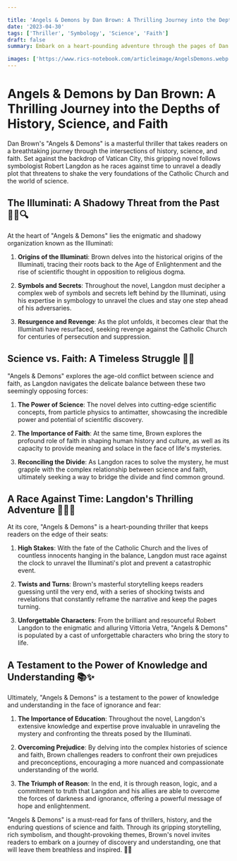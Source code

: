 ```yaml
---

title: 'Angels & Demons by Dan Brown: A Thrilling Journey into the Depths of History, Science, and Faith'
date: '2023-04-30'
tags: ['Thriller', 'Symbology', 'Science', 'Faith']
draft: false
summary: Embark on a heart-pounding adventure through the pages of Dan Brown's "Angels & Demons," a masterful blend of history, science, and faith. Follow symbologist Robert Langdon as he races against time to unravel a deadly plot that threatens to shake the very foundations of the Catholic Church and the world of science.

images: ['https://www.rics-notebook.com/articleimage/AngelsDemons.webp']
---
```


# Angels & Demons by Dan Brown: A Thrilling Journey into the Depths of History, Science, and Faith

Dan Brown's "Angels & Demons" is a masterful thriller that takes readers on a breathtaking journey through the intersections of history, science, and faith. Set against the backdrop of Vatican City, this gripping novel follows symbologist Robert Langdon as he races against time to unravel a deadly plot that threatens to shake the very foundations of the Catholic Church and the world of science.

## The Illuminati: A Shadowy Threat from the Past 🕵️‍♂️🔍

At the heart of "Angels & Demons" lies the enigmatic and shadowy organization known as the Illuminati:

1. **Origins of the Illuminati**: Brown delves into the historical origins of the Illuminati, tracing their roots back to the Age of Enlightenment and the rise of scientific thought in opposition to religious dogma.

2. **Symbols and Secrets**: Throughout the novel, Langdon must decipher a complex web of symbols and secrets left behind by the Illuminati, using his expertise in symbology to unravel the clues and stay one step ahead of his adversaries.

3. **Resurgence and Revenge**: As the plot unfolds, it becomes clear that the Illuminati have resurfaced, seeking revenge against the Catholic Church for centuries of persecution and suppression.

## Science vs. Faith: A Timeless Struggle 🔬⛪

"Angels & Demons" explores the age-old conflict between science and faith, as Langdon navigates the delicate balance between these two seemingly opposing forces:

1. **The Power of Science**: The novel delves into cutting-edge scientific concepts, from particle physics to antimatter, showcasing the incredible power and potential of scientific discovery.

2. **The Importance of Faith**: At the same time, Brown explores the profound role of faith in shaping human history and culture, as well as its capacity to provide meaning and solace in the face of life's mysteries.

3. **Reconciling the Divide**: As Langdon races to solve the mystery, he must grapple with the complex relationship between science and faith, ultimately seeking a way to bridge the divide and find common ground.

## A Race Against Time: Langdon's Thrilling Adventure 🏃‍♂️💨

At its core, "Angels & Demons" is a heart-pounding thriller that keeps readers on the edge of their seats:

1. **High Stakes**: With the fate of the Catholic Church and the lives of countless innocents hanging in the balance, Langdon must race against the clock to unravel the Illuminati's plot and prevent a catastrophic event.

2. **Twists and Turns**: Brown's masterful storytelling keeps readers guessing until the very end, with a series of shocking twists and revelations that constantly reframe the narrative and keep the pages turning.

3. **Unforgettable Characters**: From the brilliant and resourceful Robert Langdon to the enigmatic and alluring Vittoria Vetra, "Angels & Demons" is populated by a cast of unforgettable characters who bring the story to life.

## A Testament to the Power of Knowledge and Understanding 📚✨

Ultimately, "Angels & Demons" is a testament to the power of knowledge and understanding in the face of ignorance and fear:

1. **The Importance of Education**: Throughout the novel, Langdon's extensive knowledge and expertise prove invaluable in unraveling the mystery and confronting the threats posed by the Illuminati.

2. **Overcoming Prejudice**: By delving into the complex histories of science and faith, Brown challenges readers to confront their own prejudices and preconceptions, encouraging a more nuanced and compassionate understanding of the world.

3. **The Triumph of Reason**: In the end, it is through reason, logic, and a commitment to truth that Langdon and his allies are able to overcome the forces of darkness and ignorance, offering a powerful message of hope and enlightenment.

"Angels & Demons" is a must-read for fans of thrillers, history, and the enduring questions of science and faith. Through its gripping storytelling, rich symbolism, and thought-provoking themes, Brown's novel invites readers to embark on a journey of discovery and understanding, one that will leave them breathless and inspired. 🌟💫
